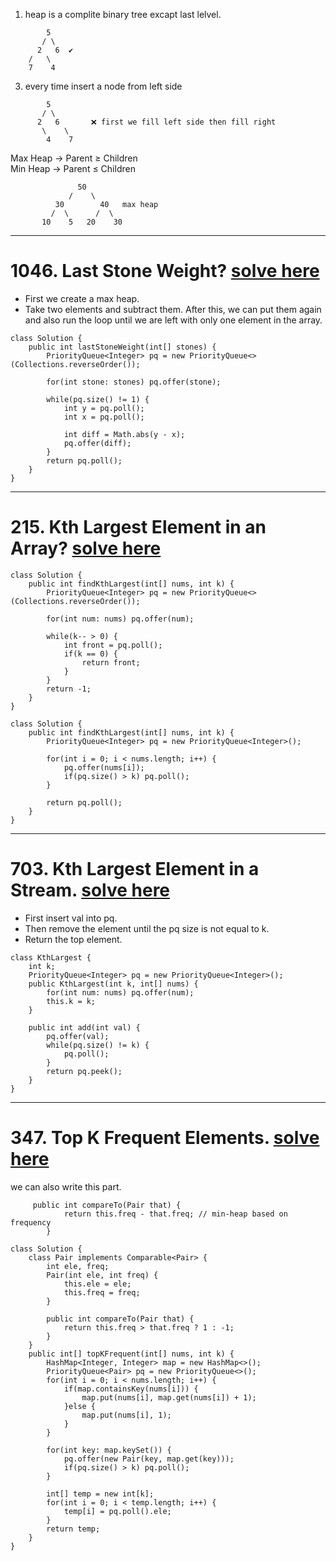 1. heap is a complite binary tree excapt last lelvel.
```
        5
       / \
      2   6  ✔️ 
    /   \
    7    4
```
3. every time insert a node from left side
```
        5
       / \
      2   6       ❌ first we fill left side then fill right
       \    \
        4    7
```
Max Heap → Parent ≥ Children\
Min Heap → Parent ≤ Children
```
               50
             /    \
          30        40   max heap
         /  \      /  \
       10    5   20    30
```
---
# 1046. Last Stone Weight? [solve here](https://leetcode.com/problems/last-stone-weight/)
- First we create a max heap.
- Take two elements and subtract them. After this, we can put them again and also run the loop until we are left with only one element in the array.
```
class Solution {
    public int lastStoneWeight(int[] stones) {
        PriorityQueue<Integer> pq = new PriorityQueue<>(Collections.reverseOrder());

        for(int stone: stones) pq.offer(stone);

        while(pq.size() != 1) {
            int y = pq.poll();
            int x = pq.poll();

            int diff = Math.abs(y - x);
            pq.offer(diff);
        }
        return pq.poll();
    }
}
```
---
# 215. Kth Largest Element in an Array? [solve here](https://leetcode.com/problems/kth-largest-element-in-an-array/)
```
class Solution {
    public int findKthLargest(int[] nums, int k) {
        PriorityQueue<Integer> pq = new PriorityQueue<>(Collections.reverseOrder());

        for(int num: nums) pq.offer(num);

        while(k-- > 0) {
            int front = pq.poll();
            if(k == 0) {
                return front;
            }
        }
        return -1;
    }
}
```
```
class Solution {
    public int findKthLargest(int[] nums, int k) {
        PriorityQueue<Integer> pq = new PriorityQueue<Integer>();

        for(int i = 0; i < nums.length; i++) {
            pq.offer(nums[i]);
            if(pq.size() > k) pq.poll();
        }

        return pq.poll();
    }
}
```
---
# 703. Kth Largest Element in a Stream. [solve here](https://leetcode.com/problems/kth-largest-element-in-a-stream/)
- First insert val into pq.
- Then remove the element until the pq size is not equal to k.
- Return the top element.
```
class KthLargest {
    int k;
    PriorityQueue<Integer> pq = new PriorityQueue<Integer>();
    public KthLargest(int k, int[] nums) {
        for(int num: nums) pq.offer(num);
        this.k = k;
    }
    
    public int add(int val) {
        pq.offer(val);
        while(pq.size() != k) {
            pq.poll();
        }
        return pq.peek();
    }
}
```
---
# 347. Top K Frequent Elements. [solve here](https://leetcode.com/problems/top-k-frequent-elements/)
we can also write this part.
```
     public int compareTo(Pair that) {
            return this.freq - that.freq; // min-heap based on frequency
        }
```

```
class Solution {
    class Pair implements Comparable<Pair> {
        int ele, freq;
        Pair(int ele, int freq) {
            this.ele = ele;
            this.freq = freq;
        }

        public int compareTo(Pair that) {
            return this.freq > that.freq ? 1 : -1;
        }
    }
    public int[] topKFrequent(int[] nums, int k) {
        HashMap<Integer, Integer> map = new HashMap<>();
        PriorityQueue<Pair> pq = new PriorityQueue<>();
        for(int i = 0; i < nums.length; i++) {
            if(map.containsKey(nums[i])) {
                map.put(nums[i], map.get(nums[i]) + 1);
            }else {
                map.put(nums[i], 1);
            }
        }

        for(int key: map.keySet()) {
            pq.offer(new Pair(key, map.get(key)));
            if(pq.size() > k) pq.poll();
        }

        int[] temp = new int[k];
        for(int i = 0; i < temp.length; i++) {
            temp[i] = pq.poll().ele;
        }
        return temp;
    }
}
```
